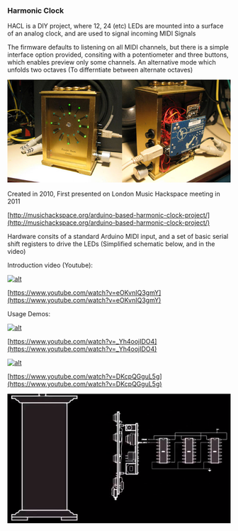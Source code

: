 ### Harmonic Clock
HACL is a DIY project, where 12, 24 (etc) LEDs are mounted into a surface of an analog clock, and are used to signal incoming MIDI Signals

The firmware defaults to listening on all MIDI channels, but there is a simple interface option provided, consiting with a potentiometer and three buttons, which enables preview only some channels. An alternative mode which unfolds two octaves (To differntiate between alternate octaves)

![Screenshot](demo_video_screenshots/Harmonic_clock_hardware_completed_small.jpg)


Created in 2010, First presented on London Music Hackspace meeting in 2011

[http://musichackspace.org/arduino-based-harmonic-clock-project/](http://musichackspace.org/arduino-based-harmonic-clock-project/)

Hardware consits of a standard Arduino MIDI input, and a set of basic serial shift registers to drive the LEDs (Simplified schematic below, and in the video)

Introduction video (Youtube):


[![alt](https://img.youtube.com/vi/eOKvnIQ3gmY/0.jpg)](https://www.youtube.com/watch?v=eOKvnIQ3gmY)

[https://www.youtube.com/watch?v=eOKvnIQ3gmY](https://www.youtube.com/watch?v=eOKvnIQ3gmY)


Usage Demos:

[![alt](https://img.youtube.com/vi/_Yh4oojIDO4/0.jpg)](https://www.youtube.com/watch?v=_Yh4oojIDO4)

[https://www.youtube.com/watch?v=_Yh4oojIDO4](https://www.youtube.com/watch?v=_Yh4oojIDO4)

[![alt](https://img.youtube.com/vi/DKcpQGguL5g/0.jpg)](https://www.youtube.com/watch?v=DKcpQGguL5g)

[https://www.youtube.com/watch?v=DKcpQGguL5g](https://www.youtube.com/watch?v=DKcpQGguL5g)



![Screenshot](demo_video_screenshots/2019-07-07_22_03_15-Window.png)
